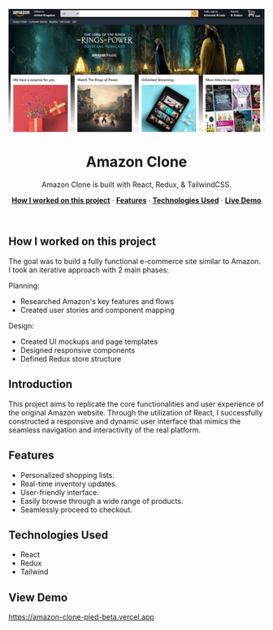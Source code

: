 
<p align="center">
    <img alt="typing test screenshot" src="https://github.com/Vargriym/amazon-clone/blob/master/amazon%20header.jpg">
    <h1 align="center">Amazon Clone</h1>
  </a>
</p>

<p align="center">
  Amazon Clone is built with React, Redux, & TailwindCSS.
</p>

<p align="center">
  <a href="#How-I-worked-on-this-project"><strong>How I worked on this project</strong></a> ·
    <a href="#Features"><strong>Features</strong></a> ·
  <a href="#Technoglogies-Used"><strong>Technologies Used</strong></a> ·
    <a href="#View-Demo"><strong>Live Demo</strong></a>

  
</p>

<br/>

## How I worked on this project

The goal was to build a fully functional e-commerce site similar to Amazon. I took an iterative approach with 2 main phases:

Planning:

- Researched Amazon's key features and flows
- Created user stories and component mapping

Design:

- Created UI mockups and page templates
- Designed responsive components
- Defined Redux store structure


## Introduction

This project aims to replicate the core functionalities and user experience of the original Amazon website. Through the
utilization of React, I successfully constructed a responsive and dynamic user interface that mimics the seamless
navigation and interactivity of the real platform.

## Features

- Personalized shopping lists.
- Real-time inventory updates.
- User-friendly interface.
- Easily browse through a wide range of products.
- Seamlessly proceed to checkout.

## Technologies Used
- React
- Redux
- Tailwind

## View Demo
https://amazon-clone-pied-beta.vercel.app

